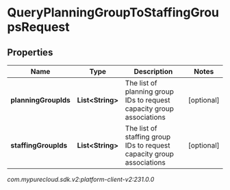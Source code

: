 # QueryPlanningGroupToStaffingGroupsRequest


## Properties

| Name | Type | Description | Notes |
| ------------ | ------------- | ------------- | ------------- |
| **planningGroupIds** | **List&lt;String&gt;** | The list of planning group IDs to request capacity group associations |  [optional] |
| **staffingGroupIds** | **List&lt;String&gt;** | The list of staffing group IDs to request capacity group associations |  [optional] |




_com.mypurecloud.sdk.v2:platform-client-v2:231.0.0_
